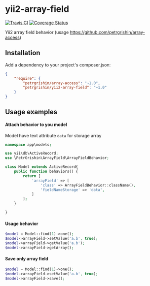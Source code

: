 yii2-array-field
================
[![Travis CI](https://travis-ci.org/petrgrishin/yii2-array-field.png "Travis CI")](https://travis-ci.org/petrgrishin/yii2-array-field)
[![Coverage Status](https://coveralls.io/repos/petrgrishin/yii2-array-field/badge.png?branch=master)](https://coveralls.io/r/petrgrishin/yii2-array-field?branch=master)

Yii2 array field behavior (usage https://github.com/petrgrishin/array-access)

Installation
------------
Add a dependency to your project's composer.json:
```json
{
    "require": {
        "petrgrishin/array-access": "~1.0",
        "petrgrishin/yii2-array-field": "~1.0"
    }
}
```

Usage examples
--------------
#### Attach behavior to you model
Model have text attribute `data` for storage array

```php
namespace app\models;

use yii\db\ActiveRecord;
use \PetrGrishin\ArrayField\ArrayFieldBehavior;

class Model extends ActiveRecord{
    public function behaviors() {
        return [
            'arrayField' => [
                'class' => ArrayFieldBehavior::className(),
                'fieldNameStorage' => 'data',
            ]
        ];
    }

}
```

#### Usage behavior
```php
$model = Model::find(1)->one();
$model->arrayField->setValue('a.b', true);
$model->arrayField->getValue('a.b');
$model->arrayField->getArray();
```

#### Save only array field
```php
$model = Model::find(1)->one();
$model->arrayField->setValue('a.b', true);
$model->arrayField->save();
```